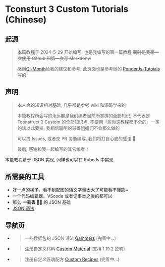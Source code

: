 # Tconsturt 3 Custom Tutorials (Chinese)

## 起源

> 本篇教程于 2024-5-29 开始编写, 也是我编写的第一篇教程 ~~同时是我第一次使用 Github 和第一次写 Markdonw~~
>
> 感谢[Qi-Month](https://github.com/Qi-Month)给我的建议和参考, 此页面也是参考她的 [PonderJs-Tutoials](https://github.com/Qi-Month/PonderJs-Tutorials/blob/main/README.md) 写的

## 声明

> 本人会的知识相对基础, 几乎都是参考 wiki 和源码学来的
>
> 本篇教程所会写的永远都是我们编者目前所掌握的全部知识, 不代表是 Tconstruct 3 Custom 的全部知识点, 不要用「誒你这教程都不全的」一类的话以此要挟, 我相信聪明的哥哥姐姐们不会那么做的
>
> 可以提 Issues, 或者交 PR 协助编写, 我们将打自心底的感谢 🙏
>
> 最后, 感谢和我一起编写的其它编者！

本篇教程基于 JSON 实现, 同样也可以在 KubeJs 中实现

## 所需要的工具

- 好一点的梯子，看不到配图的话文字量太大了可能看不懂欸~
- 一个代码编辑器，VScode 或者记事本之类的都可以
- 那么 **一丢丢 🌌🤏** 的 JSON 基础
- [JSON 语法](https://www.runoob.com/json/json-syntax.html)

## 导航页

- > 一些数据包的 JSON 语法 [Gammers](/Gammers.md) (完善中...)

- > 注册自定义材料 [Custom Material](</Custom/材料(Materials).md>) (支持 1.19.2 匠魂)

- > 注册自定义匠魂配方 [Custom Recipes](</Custom/配方(Recipes).md>) (完善中...)

